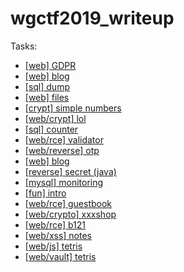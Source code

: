 # wgctf2019_writeup

Tasks:
- [[web] GDPR](./gdpr/README.md)
- [[web] blog](./blog/README.md)
- [[sql] dump](./dump/README.md)
- [[web] files](./files/README.md)
- [[crypt] simple numbers](./fsimple_numbers/README.md)
- [[web/crypt] lol](./lol/README.md)
- [[sql] counter](./counter/README.md)
- [[web/rce] validator](./validator/README.md)
- [[web/reverse] otp](./otp/README.md)
- [[web] blog](./blog/README.md)
- [[reverse] secret (java)](./java_chat/README.md)
- [[mysql] monitoring](./monitoring/README.md)
- [[fun] intro](./intro/README.md)
- [[web/rce] guestbook](./guestbook/README.md)
- [[web/crypto] xxxshop](./xxxshop/README.md)
- [[web/rce] b121](./b121/README.md)
- [[web/xss] notes](./notes/README.md) 
- [[web/js] tetris](./tetris/README.md) 
- [[web/vault] tetris](./vault/README.md)
